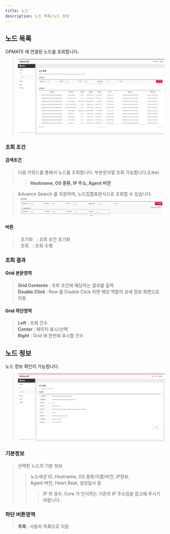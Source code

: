 ```yaml
---
title: 노드
description: 노드 목록/노드 정보
---
```


<link rel="stylesheet" type="text/css" href="../css/opme.css">

<!-- Defined -->
[node-lst]: img/node-lst.png
[node-dtl]: img/node-dtl.png
[node-condition]: img/node-condition.png
[ico-del]: img/icon/ico-del.png
[ico-add]: img/icon/ico-add.png  

## 노드 목록
OPMATE 에 연결된 노드를 조회합니다.   

>![노드 목록][node-lst]

### 조회 조건

#### 검색조건
> 다음 키워드를 통해서 노드를 조회합니다. 부분문자열 조회 가능합니다.(Like)   
>> <b>Hostname, OS 종류, IP 주소, Agent 버전  </b>


> Advance Search 를 지원하며, 노드집합표현식으로 조회할 수 있습니다.
>![노드 AS][node-condition]

#### 버튼
><kbd class="btn-gray">&nbsp;초기화&nbsp;</kbd> : 조회 조건 초기화  
<kbd class="btn-red">&nbsp;조회&nbsp;</kbd> : 조회 수행  
 
### 조회 결과

#### Grid 본문영역
>**Grid Contents** : 조회 조건에 해당하는 결과를 출력    
**Double Click** : Row 를 Double Click 하면 해당 역할의 상세 정보 화면으로 이동.   
 
#### Grid 하단영역
>**Left** : 조회 건수  
**Center** : 페이지 표시/선택  
**Right** : Grid 에 한번에 표시할 건수  


## 노드 정보
노드 정보 확인이 가능합니다.  

>![노드 정보][node-dtl]
 
### 기본정보
> 선택한 노드의 기본 정보  
>>    노드세션 ID, Hostname, OS 종류/이름/버전, IP정보,  
      Agent 버전, Heart Beat, 생성일시 등
>>> IP 의 경우, Core 가 인식하는 기준의 IP 주소임을 참고해 주시기 바랍니다.  

### 하단 버튼영역
> **목록** : 사용자 목록으로 이동  
 
 